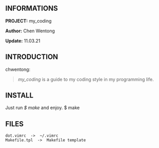 INFORMATIONS
------------
**PROJECT:** my\_coding

**Author:** Chen Wentong

**Update:** 11.03.21

INTRODUCTION
------------
chwentong:
> *my\_coding* is a guide to my coding style in my programming life.

INSTALL
-------
Just run *$ make* and enjoy.
    $ make

FILES
-----
    dot.vimrc  ->  ~/.vimrc
    Makefile.tpl  ->  Makefile template
